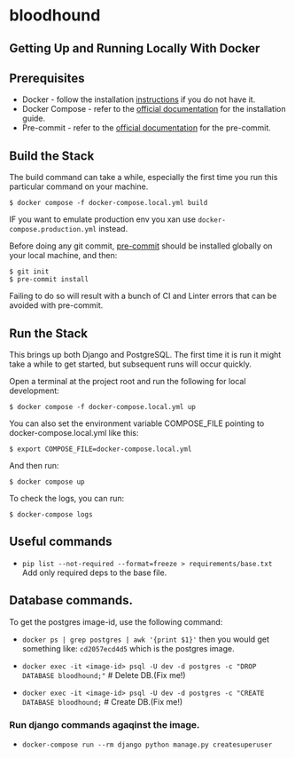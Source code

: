 # bloodhound

## Getting Up and Running Locally With Docker

## Prerequisites

 - Docker - follow the installation [instructions](https://docs.docker.com/get-started/get-docker/#supported-platforms)  if you do not have it.
 - Docker Compose - refer to the [official documentation](https://docs.docker.com/compose/install/) for the installation guide.
 - Pre-commit - refer to the [official documentation](https://pre-commit.com/#install) for the pre-commit.

## Build the Stack
The build command can take a while, especially the first time you run this particular command on your machine.

```
$ docker compose -f docker-compose.local.yml build
```

IF you want to emulate production env you xan use `docker-compose.production.yml` instead.

Before doing any git commit, [pre-commit](https://pre-commit.com/#install) should be installed globally on your local machine, and then:

```
$ git init
$ pre-commit install
```

Failing to do so will result with a bunch of CI and Linter errors that can be avoided with pre-commit.
## Run the Stack

This brings up both Django and PostgreSQL. The first time it is run it might take a while to get started, but subsequent runs will occur quickly.

Open a terminal at the project root and run the following for local development:

```
$ docker compose -f docker-compose.local.yml up
```

You can also set the environment variable COMPOSE_FILE pointing to docker-compose.local.yml like this:

```
$ export COMPOSE_FILE=docker-compose.local.yml
```

And then run:

```
$ docker compose up
```

To check the logs, you can run:

```
$ docker-compose logs
```

## Useful commands

 - `pip list --not-required --format=freeze > requirements/base.txt` Add only required deps to the base file.

## Database commands.
To get the postgres image-id, use the following command:

- `docker ps | grep postgres | awk '{print $1}'`
   then you would get something like: `cd2057ecd4d5` which is the postgres image.

- `docker exec -it <image-id> psql -U dev -d postgres -c "DROP DATABASE bloodhound;"` # Delete DB.(Fix me!)
- `docker exec -it <image-id> psql -U dev -d postgres -c "CREATE DATABASE bloodhound;` # Create DB.(Fix me!)

### Run django commands agaqinst the image.
- `docker-compose run --rm django python manage.py createsuperuser`

